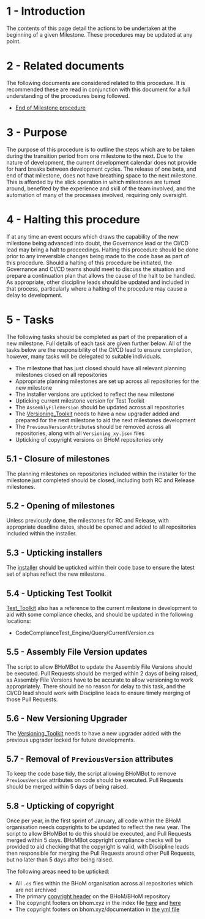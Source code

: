 # 1 - Introduction

The contents of this page detail the actions to be undertaken at the beginning of a given Milestone. These procedures may be updated at any point.

# 2 - Related documents

The following documents are considered related to this procedure. It is recommended these are read in conjunction with this document for a full understanding of the procedures being followed.

 - [End of Milestone procedure](End-of-Milestone-procedure)

# 3 - Purpose

The purpose of this procedure is to outline the steps which are to be taken during the transition period from one milestone to the next. Due to the nature of development, the current development calendar does not provide for hard breaks between development cycles. The release of one beta, and end of that milestone, does not have breathing space to the next milestone. This is afforded by the slick operation in which milestones are turned around, benefited by the experience and skill of the team involved, and the automation of many of the processes involved, requiring only oversight.

# 4 - Halting this procedure

If at any time an event occurs which draws the capability of the new milestone being advanced into doubt, the Governance lead or the CI/CD lead may bring a halt to proceedings. Halting this procedure should be done prior to any irreversible changes being made to the code base as part of this procedure. Should a halting of this procedure be initiated, the Governance and CI/CD teams should meet to discuss the situation and prepare a continuation plan that allows the cause of the halt to be handled. As appropriate, other discipline leads should be updated and included in that process, particularly where a halting of the procedure may cause a delay to development.

# 5 - Tasks

The following tasks should be completed as part of the preparation of a new milestone. Full details of each task are given further below. All of the tasks below are the responsibility of the CI/CD lead to ensure completion, however, many tasks will be delegated to suitable individuals.

 - The milestone that has just closed should have all relevant planning milestones closed on all repositories
 - Appropriate planning milestones are set up across all repositories for the new milestone
 - The installer versions are upticked to reflect the new milestone
 - Upticking current milestone version for Test Toolkit
 - The `AssemblyFileVersion` should be updated across all repositories
 - The [Versioning_Toolkit](https://github.com/BHoM/Versioning_Toolkit) needs to have a new upgrader added and prepared for the next milestone to aid the next milestones development
 - The `PreviousVersionAttribute`s should be removed across all repositories, along with all `Versioning_xy.json` files
 - Upticking of copyright versions on BHoM repositories only

## 5.1 - Closure of milestones

The planning milestones on repositories included within the installer for the milestone just completed should be closed, including both RC and Release milestones.

## 5.2 - Opening of milestones

Unless previously done, the milestones for RC and Release, with appropriate deadline dates, should be opened and added to all repositories included within the installer.

## 5.3 - Upticking installers

The [installer](https://github.com/BHoM/BHoM_Installer) should be upticked within their code base to ensure the latest set of alphas reflect the new milestone.

## 5.4 - Upticking Test Toolkit

[Test_Toolkit](https://github.com/BHoM/Test_Toolkit) also has a reference to the current milestone in development to aid with some compliance checks, and should be updated in the following locations:
 - CodeComplianceTest_Engine/Query/CurrentVersion.cs

## 5.5 - Assembly File Version updates

The script to allow BHoMBot to update the Assembly File Versions should be executed. Pull Requests should be merged within 2 days of being raised, as Assembly File Versions have to be accurate to allow versioning to work appropriately. There should be no reason for delay to this task, and the CI/CD lead should work with Discipline leads to ensure timely merging of those Pull Requests.

## 5.6 - New Versioning Upgrader

The [Versioning_Toolkit](https://github.com/BHoM/Versioning_Toolkit) needs to have a new upgrader added with the previous upgrader locked for future developments.

## 5.7 - Removal of `PreviousVersion` attributes

To keep the code base tidy, the script allowing BHoMBot to remove `PreviousVersion` attributes on code should be executed. Pull Requests should be merged within 5 days of being raised.

## 5.8 -  Upticking of copyright

Once per year, in the first sprint of January, all code within the BHoM organisation needs copyrights to be updated to reflect the new year. The script to allow BHoMBot to do this should be executed, and Pull Requests merged within 5 days. BHoMBot copyright compliance checks will be provided to aid checking that the copyright is valid, with Discipline leads then responsible for merging the Pull Requests around other Pull Requests, but no later than 5 days after being raised.

The following areas need to be upticked:

 - All `.cs` files within the BHoM organisation across all repositories which are not archived
 - The primary [copyright header](https://github.com/BHoM/BHoM/blob/develop/COPYRIGHT_HEADER.txt) on the BHoM/BHoM repository
 - The copyright footers on bhom.xyz in the index file [here](https://github.com/BHoM/bhom.github.io/blob/main/index.html#L326) and [here](https://github.com/BHoM/bhom.github.io/blob/main/index.html#L357)
 - The copyright footers on bhom.xyz/documentation in [the yml file](https://github.com/BHoM/documentation/blob/main/mkdocs.yml#L2)